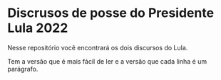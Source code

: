 # Discrusos de posse do Presidente Lula 2022

Nesse repositório você encontrará os dois discursos do Lula.

Tem a versão que é mais fácil de ler e a versão que cada linha é um parágrafo.
